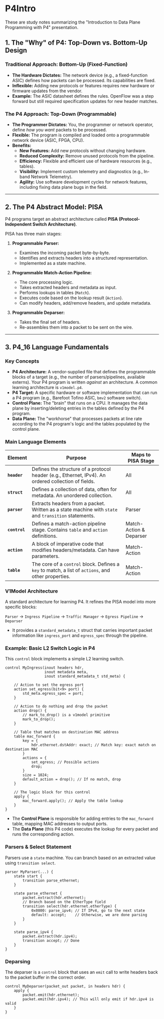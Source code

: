 # P4Intro

These are study notes summarizing the "Introduction to Data Plane Programming with P4" presentation.

## 1. The "Why" of P4: Top-Down vs. Bottom-Up Design

### Traditional Approach: Bottom-Up (Fixed-Function)
- **The Hardware Dictates:** The network device (e.g., a fixed-function ASIC) defines how packets can be processed. Its capabilities are fixed.
- **Inflexible:** Adding new protocols or features requires new hardware or firmware updates from the vendor.
- **Example:** The ASIC datasheet defines the rules. OpenFlow was a step forward but still required specification updates for new header matches.



### The P4 Approach: Top-Down (Programmable)
- **The Programmer Dictates:** You, the programmer or network operator, define *how you want* packets to be processed.
- **Flexible:** The program is compiled and loaded onto a programmable network device (ASIC, FPGA, CPU).
- **Benefits:**
  - **New Features:** Add new protocols without changing hardware.
  - **Reduced Complexity:** Remove unused protocols from the pipeline.
  - **Efficiency:** Flexible and efficient use of hardware resources (e.g., tables).
  - **Visibility:** Implement custom telemetry and diagnostics (e.g., In-band Network Telemetry).
  - **Agility:** Use software development cycles for network features, including fixing data plane bugs in the field.



---

## 2. The P4 Abstract Model: PISA

P4 programs target an abstract architecture called **PISA (Protocol-Independent Switch Architecture)**.

PISA has three main stages:

1.  **Programmable Parser:**
    - Examines the incoming packet byte-by-byte.
    - Identifies and extracts headers into a structured representation.
    - Implemented as a state machine.

2.  **Programmable Match-Action Pipeline:**
    - The core processing logic.
    - Takes extracted headers and metadata as input.
    - Performs lookups in tables (`Match`).
    - Executes code based on the lookup result (`Action`).
    - Can modify headers, add/remove headers, and update metadata.

3.  **Programmable Deparser:**
    - Takes the final set of headers.
    - Re-assembles them into a packet to be sent on the wire.



---

## 3. P4_16 Language Fundamentals

### Key Concepts

- **P4 Architecture:** A vendor-supplied file that defines the programmable blocks of a target (e.g., the number of parsers/pipelines, available externs). Your P4 program is written *against* an architecture. A common learning architecture is `v1model.p4`.
- **P4 Target:** A specific hardware or software implementation that can run a P4 program (e.g., Barefoot Tofino ASIC, `bmv2` software switch).
- **Control Plane:** The "brain" that runs on a CPU. It manages the data plane by inserting/deleting entries in the tables defined by the P4 program.
- **Data Plane:** The "workhorse" that processes packets at line rate according to the P4 program's logic and the tables populated by the control plane.

### Main Language Elements

| Element         | Purpose                                                                                                 | Maps to PISA Stage     |
| --------------- | ------------------------------------------------------------------------------------------------------- | ---------------------- |
| **`header`**    | Defines the structure of a protocol header (e.g., Ethernet, IPv4). An ordered collection of fields.       | All                    |
| **`struct`**    | Defines a collection of data, often for metadata. An unordered collection.                               | All                    |
| **`parser`**    | Extracts headers from a packet. Written as a state machine with `state` and `transition` statements.      | Parser                 |
| **`control`**   | Defines a match-action pipeline stage. Contains `table` and `action` definitions.                       | Match-Action & Deparser |
| **`action`**    | A block of imperative code that modifies headers/metadata. Can have parameters.                         | Match-Action           |
| **`table`**     | The core of a `control` block. Defines a `key` to match, a list of `actions`, and other properties.     | Match-Action           |

### V1Model Architecture

A standard architecture for learning P4. It refines the PISA model into more specific blocks:

`Parser` -> `Ingress Pipeline` -> `Traffic Manager` -> `Egress Pipeline` -> `Deparser`

- It provides a `standard_metadata_t` struct that carries important packet information like `ingress_port` and `egress_spec` through the pipeline.

### Example: Basic L2 Switch Logic in P4

This `control` block implements a simple L2 learning switch.

```p4
control MyIngress(inout headers hdr,
                  inout metadata meta,
                  inout standard_metadata_t std_meta) {

    // Action to set the egress port
    action set_egress(bit<9> port) {
        std_meta.egress_spec = port;
    }

    // Action to do nothing and drop the packet
    action drop() {
        // mark_to_drop() is a v1model primitive
        mark_to_drop();
    }

    // Table that matches on destination MAC address
    table mac_forward {
        key = {
            hdr.ethernet.dstAddr: exact; // Match key: exact match on destination MAC
        }
        actions = {
            set_egress; // Possible actions
            drop;
        }
        size = 1024;
        default_action = drop(); // If no match, drop
    }

    // The logic block for this control
    apply {
        mac_forward.apply(); // Apply the table lookup
    }
}
```

- The **Control Plane** is responsible for adding entries to the `mac_forward` table, mapping MAC addresses to output ports.
- The **Data Plane** (this P4 code) executes the lookup for every packet and runs the corresponding action.

### Parsers & Select Statement

Parsers use a `state` machine. You can branch based on an extracted value using `transition select`.

```p4
parser MyParser(...) {
    state start {
        transition parse_ethernet;
    }

    state parse_ethernet {
        packet.extract(hdr.ethernet);
        // Branch based on the EtherType field
        transition select(hdr.ethernet.etherType) {
            0x0800: parse_ipv4; // If IPv4, go to the next state
            default: accept;    // Otherwise, we are done parsing
        }
    }

    state parse_ipv4 {
        packet.extract(hdr.ipv4);
        transition accept; // Done
    }
}
```

### Deparsing

The deparser is a `control` block that uses an `emit` call to write headers back to the packet buffer in the correct order.

```p4
control MyDeparser(packet_out packet, in headers hdr) {
    apply {
        packet.emit(hdr.ethernet);
        packet.emit(hdr.ipv4); // This will only emit if hdr.ipv4 is valid
    }
}
```